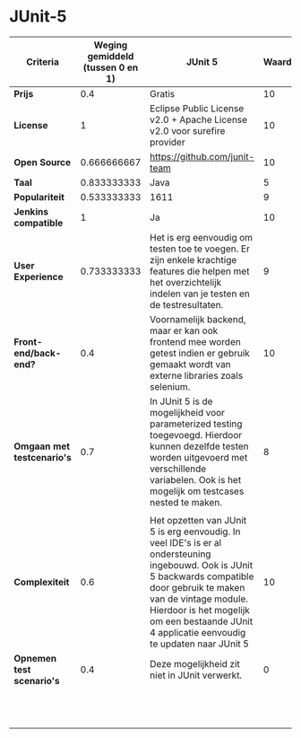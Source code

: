 # JUnit-5


| **Criteria**                 | **Weging gemiddeld (tussen 0 en 1)** | **JUnit 5**                                                                                                                                                                                                                                                                             | **Waarde** | **Gewogen Waarde** |
|--------------------------|----------------------------------|-------------------------------------------------------------------------------------------------------------------------------------------------------------------------------------------------------------------------------------------------------------------------------------|--------|----------------|
| **Prijs**                    | 0.4                              | Gratis                                                                                                                                                                                                                                                                              | 10     | 4              |
| **License**                  | 1                                | Eclipse Public License v2.0 +   Apache License v2.0 voor surefire provider                                                                                                                                                                                                          | 10     | 10             |
| **Open Source**              | 0.666666667                      | https://github.com/junit-team                                                                                                                                                                                                                                                       | 10     | 6.66666667     |
| **Taal**                     | 0.833333333                      | Java                                                                                                                                                                                                                                                                                | 5      | 4.166666665    |
| **Populariteit**             | 0.533333333                      | 1611                                                                                                                                                                                                                                                                                | 9      | 4.799999997    |
| **Jenkins compatible**       | 1                                | Ja                                                                                                                                                                                                                                                                                  | 10     | 10             |
| **User Experience**          | 0.733333333                      | Het is erg eenvoudig om testen   toe te voegen. Er zijn enkele krachtige features die helpen met het   overzichtelijk indelen van je testen en de testresultaten.                                                                                                                   | 9      | 6.599999997    |
| **Front-end/back-end?**      | 0.4                              | Voornamelijk backend, maar er   kan ook frontend mee worden getest indien er gebruik gemaakt wordt van   externe libraries zoals selenium.                                                                                                                                          | 10     | 4              |
| **Omgaan met testcenario's** | 0.7                              | In JUnit 5 is de mogelijkheid   voor parameterized testing toegevoegd. Hierdoor kunnen dezelfde testen worden   uitgevoerd met verschillende variabelen. Ook is het mogelijk om testcases   nested te maken.                                                                        | 8      | 5.6            |
|                          |                                  |                                                                                                                                                                                                                                                                                     |        |                |
| **Complexiteit**             | 0.6                              | Het opzetten van JUnit 5 is erg   eenvoudig. In veel IDE's is er al ondersteuning ingebouwd. Ook is JUnit 5   backwards compatible door gebruik te maken van de vintage module. Hierdoor is   het mogelijk om een bestaande JUnit 4 applicatie eenvoudig te updaten naar   JUnit 5  | 10     | 6              |
| **Opnemen test scenario's**  | 0.4                              | Deze mogelijkheid zit niet in   JUnit verwerkt.                                                                                                                                                                                                                                     | 0      | 0              |
|                          |                                  |                                                                                                                                                                                                                                                                                     |        |                |
|                          |                                  |                                                                                                                                                                                                                                                                                     |        |                |
|                          |                                  |                                                                                                                                                                                                                                                                                     |        |                |
|                          |                                  |                                                                                                                                                                                                                                                                                     |        | **RESULTAAT**      |
|                          |                                  |                                                                                                                                                                                                                                                                                     |        | 61.83333333    |
